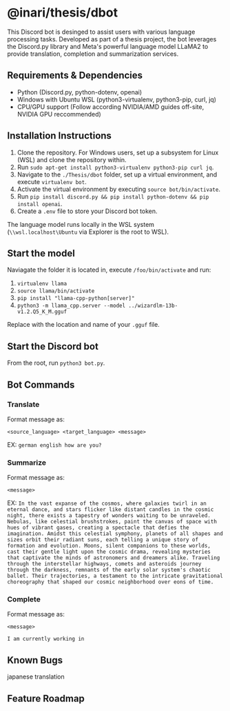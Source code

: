 # @inari/thesis/dbot

This Discord bot is desinged to assist users with various language processing tasks. Developed
as part of a thesis project, the bot leverages the Discord.py library and Meta's powerful
language model LLaMA2 to provide translation, completion and summarization services. 

## Requirements & Dependencies

* Python (Discord.py, python-dotenv, openai)
* Windows with Ubuntu WSL (python3-virtualenv, python3-pip, curl, jq)
* CPU/GPU support (Follow according NVIDIA/AMD guides off-site, NVIDIA GPU reccommended)

## Installation Instructions

1. Clone the repository. For Windows users, set up a subsystem for Linux (WSL) 
    and clone the repository within.
2. Run `sudo apt-get install python3-virtualenv python3-pip curl jq`.
3. Navigate to the `./Thesis/dbot` folder, set up a virtual environment, and execute 
    `virtualenv bot`.
4. Activate the virtual environment by executing `source bot/bin/activate`.
5. Run `pip install discord.py && pip install python-dotenv && pip install openai`.
6. Create a `.env` file to store your Discord bot token.

The language model runs locally in the WSL system (`\\wsl.localhost\Ubuntu` via Explorer is the root to WSL).

## Start the model

Naviagate the folder it is located in, execute `/foo/bin/activate` and run:

1. `virtualenv llama`
2. `source llama/bin/activate`
3. `pip install "llama-cpp-python[server]"`
4. `python3 -m llama_cpp.server --model ../wizardlm-13b-v1.2.Q5_K_M.gguf`

Replace with the location and name of your `.gguf` file.

## Start the Discord bot

From the root, run `python3 bot.py`.

## Bot Commands
### Translate
Format message as:

`<source_language> <target_language> <message>`

EX: `german english how are you?`

### Summarize
Format message as:

`<message>`

EX: `In the vast expanse of the cosmos, where galaxies twirl in an eternal dance, and stars flicker like distant candles in the cosmic night, there exists a tapestry of wonders waiting to be unraveled. Nebulas, like celestial brushstrokes, paint the canvas of space with hues of vibrant gases, creating a spectacle that defies the imagination. Amidst this celestial symphony, planets of all shapes and sizes orbit their radiant suns, each telling a unique story of formation and evolution. Moons, silent companions to these worlds, cast their gentle light upon the cosmic drama, revealing mysteries that captivate the minds of astronomers and dreamers alike.
Traveling through the interstellar highways, comets and asteroids journey through the darkness, remnants of the early solar system's chaotic ballet. Their trajectories, a testament to the intricate gravitational choreography that shaped our cosmic neighborhood over eons of time.`


### Complete
Format message as:

`<message>`

`I am currently working in `

## Known Bugs

japanese translation

## Feature Roadmap

